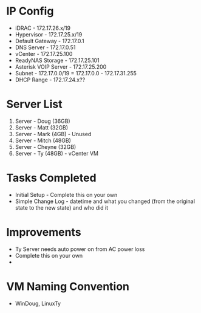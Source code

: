 # IP Config

- iDRAC - 172.17.26.x/19
- Hypervisor - 172.17.25.x/19
- Default Gateway - 172.17.0.1
- DNS Server - 172.17.0.51
- vCenter - 172.17.25.100
- ReadyNAS Storage - 172.17.25.101
- Asterisk VOIP Server - 172.17.25.200
- Subnet - 172.17.0.0/19 = 172.17.0.0 - 172.17.31.255
- DHCP Range - 172.17.24.x??

# Server List

1. Server - Doug (36GB)
2. Server - Matt (32GB)
3. Server - Mark (4GB) - Unused
4. Server - Mitch (48GB)
5. Server - Cheyne (32GB)
6. Server - Ty (48GB) - vCenter VM

# Tasks Completed

- Initial Setup - Complete this on your own
- Simple Change Log - datetime and what you changed (from the original state to the new state) and who did it

# Improvements

- Ty Server needs auto power on from AC power loss
- Complete this on your own
- 

# VM Naming Convention

- WinDoug, LinuxTy
